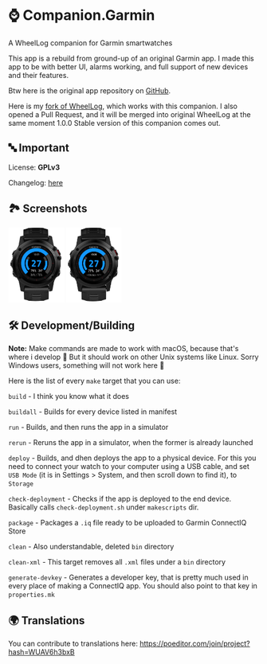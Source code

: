 # ⌚️ Companion.Garmin 

A WheelLog companion for Garmin smartwatches

This app is a rebuild from ground-up of an original Garmin app. I made this app to be with better UI, alarms working, and full support of new devices and their features.

Btw here is the original app repository on [GitHub](https://github.com/marccardinal/WheelLog-Garmin-ConnectIQ).

Here is my [fork of WheelLog](https://github.com/GGorAA/WheelLog.Android), which works with this companion. I also opened a Pull Request, and it will be merged into original WheelLog at the same moment 1.0.0 Stable version of this companion comes out.

## 🔤 Important

License: **GPLv3**

Changelog: [here](https://github.com/Wheellog/Companion.Garmin/blob/master/CHANGELOG.md)

## 🏞 Screenshots
<img src="https://raw.githubusercontent.com/GGorAA/WheelLog.Garmin/master/screenshots/screenshot%201.png" height="150">
<img src="https://raw.githubusercontent.com/GGorAA/WheelLog.Garmin/master/screenshots/screenshot%202.png" height="150">

## 🛠 Development/Building

**Note:** Make commands are made to work with macOS, because that's where i develop 🤷 But it should work on other Unix systems like Linux. Sorry Windows users, something will not work here 🤷

Here is the list of every `make` target that you can use:

`build` - I think you know what it does

`buildall` - Builds for every device listed in manifest

`run` - Builds, and then runs the app in a simulator

`rerun` - Reruns the app in a simulator, when the former is already launched

`deploy` - Builds, and dhen deploys the app to a physical device. For this you need to connect your watch to your computer using a USB cable, and set `USB Mode` (it is in Settings > System, and then scroll down to find it), to `Storage`

`check-deployment` - Checks if the app is deployed to the end device. Basically calls `check-deployment.sh` under `makescripts` dir.

`package` - Packages a `.iq` file ready to be uploaded to Garmin ConnectIQ Store

`clean` - Also understandable, deleted `bin` directory

`clean-xml` - This target removes all `.xml` files under a `bin` directory

`generate-devkey` - Generates a developer key, that is pretty much used in every place of making a ConnectIQ app. You should also point to that key in `properties.mk`

## 🌍 Translations

You can contribute to translations here: https://poeditor.com/join/project?hash=WUAV6h3bxB
